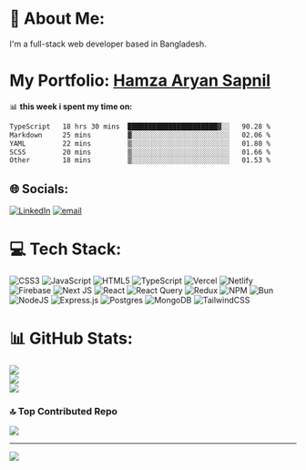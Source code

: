 # 💫 About Me:
I'm a full-stack web developer based in Bangladesh.

# My Portfolio: [Hamza Aryan Sapnil](https://my-portfolio-3d-pi.vercel.app/)


📊 **this week i spent my time on:**
<!--START_SECTION:waka-->

```txt
TypeScript   18 hrs 30 mins  ██████████████████████▓░░   90.28 %
Markdown     25 mins         ▓░░░░░░░░░░░░░░░░░░░░░░░░   02.06 %
YAML         22 mins         ▒░░░░░░░░░░░░░░░░░░░░░░░░   01.80 %
SCSS         20 mins         ▒░░░░░░░░░░░░░░░░░░░░░░░░   01.66 %
Other        18 mins         ▒░░░░░░░░░░░░░░░░░░░░░░░░   01.53 %
```

<!--END_SECTION:waka-->


## 🌐 Socials:
[![LinkedIn](https://img.shields.io/badge/LinkedIn-%230077B5.svg?logo=linkedin&logoColor=white)](https://linkedin.com/in/hamzaaryansapnil) [![email](https://img.shields.io/badge/Email-D14836?logo=gmail&logoColor=white)](mailto:hamzaswapnil@gmail.com) 

# 💻 Tech Stack:
![CSS3](https://img.shields.io/badge/css3-%231572B6.svg?style=for-the-badge&logo=css3&logoColor=white) ![JavaScript](https://img.shields.io/badge/javascript-%23323330.svg?style=for-the-badge&logo=javascript&logoColor=%23F7DF1E) ![HTML5](https://img.shields.io/badge/html5-%23E34F26.svg?style=for-the-badge&logo=html5&logoColor=white) ![TypeScript](https://img.shields.io/badge/typescript-%23007ACC.svg?style=for-the-badge&logo=typescript&logoColor=white) ![Vercel](https://img.shields.io/badge/vercel-%23000000.svg?style=for-the-badge&logo=vercel&logoColor=white) ![Netlify](https://img.shields.io/badge/netlify-%23000000.svg?style=for-the-badge&logo=netlify&logoColor=#00C7B7) ![Firebase](https://img.shields.io/badge/firebase-%23039BE5.svg?style=for-the-badge&logo=firebase) ![Next JS](https://img.shields.io/badge/Next-black?style=for-the-badge&logo=next.js&logoColor=white) ![React](https://img.shields.io/badge/react-%2320232a.svg?style=for-the-badge&logo=react&logoColor=%2361DAFB) ![React Query](https://img.shields.io/badge/-React%20Query-FF4154?style=for-the-badge&logo=react%20query&logoColor=white) ![Redux](https://img.shields.io/badge/redux-%23593d88.svg?style=for-the-badge&logo=redux&logoColor=white) ![NPM](https://img.shields.io/badge/NPM-%23CB3837.svg?style=for-the-badge&logo=npm&logoColor=white) ![Bun](https://img.shields.io/badge/Bun-%23000000.svg?style=for-the-badge&logo=bun&logoColor=white) ![NodeJS](https://img.shields.io/badge/node.js-6DA55F?style=for-the-badge&logo=node.js&logoColor=white) ![Express.js](https://img.shields.io/badge/express.js-%23404d59.svg?style=for-the-badge&logo=express&logoColor=%2361DAFB) ![Postgres](https://img.shields.io/badge/postgres-%23316192.svg?style=for-the-badge&logo=postgresql&logoColor=white) ![MongoDB](https://img.shields.io/badge/MongoDB-%234ea94b.svg?style=for-the-badge&logo=mongodb&logoColor=white) ![TailwindCSS](https://img.shields.io/badge/tailwindcss-%2338B2AC.svg?style=for-the-badge&logo=tailwind-css&logoColor=white)
# 📊 GitHub Stats:
![](https://github-readme-stats.vercel.app/api?username=HamzaAryanSapnil&theme=default&hide_border=false&include_all_commits=false&count_private=false)<br/>
![](https://nirzak-streak-stats.vercel.app/?user=HamzaAryanSapnil&theme=default&hide_border=false)<br/>
![](https://github-readme-stats.vercel.app/api/top-langs/?username=HamzaAryanSapnil&theme=default&hide_border=false&include_all_commits=false&count_private=false&layout=compact)

### 🔝 Top Contributed Repo
![](https://github-contributor-stats.vercel.app/api?username=HamzaAryanSapnil&limit=5&theme=dark&combine_all_yearly_contributions=true)

---
[![](https://visitcount.itsvg.in/api?id=HamzaAryanSapnil&icon=0&color=0)](https://visitcount.itsvg.in)

<!-- Proudly created with GPRM ( https://gprm.itsvg.in ) -->
